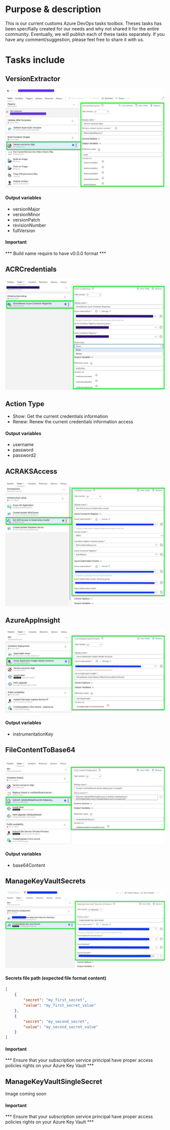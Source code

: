 # Purpose & description
This is our current customs Azure DevOps tasks toolbox. Theses tasks has been specifially created for our needs and why not shared it for the entire community.
Eventually, we will publish each of these tasks separately.
If you have any comment/suggestion, please feel free to share it with us.

# Tasks include

## VersionExtractor
![VersionExtrator](_screenShots/VersionExtrator_v1.jpg)
#### Output variables
- versionMajor
- versionMinor
- versionPatch
- revisionNumber
- fullVersion
#### Important
*** Build name require to have v0.0.0 format ***

## ACRCredentials
![ACRCredentials](_screenShots/acrCredential_v1.jpg)
## Action Type
- Show: Get the current credentials information
- Renew: Renew the current credentials information access
#### Output variables
- username
- password
- password2

## ACRAKSAccess
![ACRAKSAccess](_screenShots/ACRAKSAccess_v2.jpg)

## AzureAppInsight
![AppInsight](_screenShots/appInsight_v2.jpg)
#### Output variables
- instrumentationKey

## FileContentToBase64
![FileContentToBase64](_screenShots/FileContentToBase64_v2.jpg)
#### Output variables
- base64Content

## ManageKeyVaultSecrets
![ManageKeyVaultSecrets](_screenShots/manageKeyVaultSecrets_v2-preview.jpg)
#### Secrets file path (expected file format content)
```json
[
	{
		"secret": "my_first_secret",
		"value": "my_first_secret_value"
	},
	{
		"secret": "my_second_secret",
		"value": "my_second_secret_value"
	}
]
```
#### Important
*** Ensure that your subscription service principal have proper access policies rights on your Azure Key Vault ***

## ManageKeyVaultSingleSecret
Image coming soon
#### Important
*** Ensure that your subscription service principal have proper access policies rights on your Azure Key Vault ***